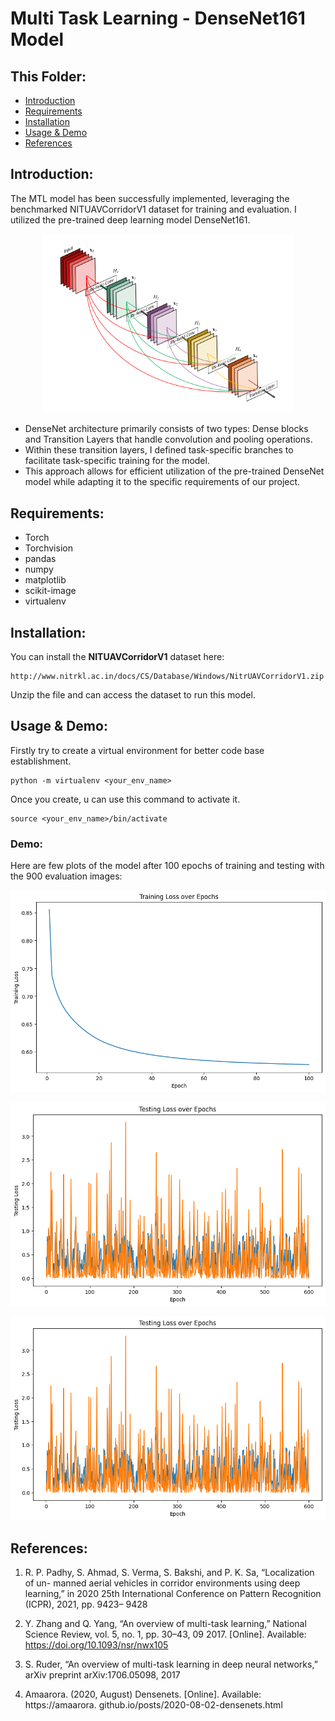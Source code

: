 # Multi Task Learning - DenseNet161 Model

## This Folder:

- [Introduction](#introduction)
- [Requirements](#requirements)
- [Installation](#installation)
- [Usage & Demo](#usage--demo)
- [References](#references)

## Introduction:

The MTL model has been successfully implemented, leveraging the benchmarked NITUAVCorridorV1 dataset for training and evaluation. I utilized the pre-trained deep learning model DenseNet161. 

<p align="center">
<img src="../Assets/densenet.png" style="width:400px"></img>
</p>

- DenseNet architecture primarily consists of two types: Dense blocks and Transition Layers that handle convolution and pooling operations.
- Within these transition layers, I defined task-specific branches to facilitate task-specific training for the model. 
- This approach allows for efficient utilization of the pre-trained DenseNet model while adapting it to the specific requirements of our project.

## Requirements:

- Torch
- Torchvision
- pandas
- numpy
- matplotlib
- scikit-image
- virtualenv

## Installation:

You can install the <b>NITUAVCorridorV1</b> dataset here: 
```
http://www.nitrkl.ac.in/docs/CS/Database/Windows/NitrUAVCorridorV1.zip
```

Unzip the file and can access the dataset to run this model.

## Usage & Demo:

Firstly try to create a virtual environment for better code base establishment.

```
python -m virtualenv <your_env_name>
```

Once you create, u can use this command to activate it.

```
source <your_env_name>/bin/activate
```

### Demo:

Here are few plots of the model after 100 epochs of training and testing with the 900 evaluation images:

<img src="../Assets/loss.png"></img>

<img src="../Assets/translation.png"></img>

<img src="../Assets/rotational.png"></img>

## References:

1) R. P. Padhy, S. Ahmad, S. Verma, S. Bakshi, and P. K. Sa, “Localization of un-
manned aerial vehicles in corridor environments using deep learning,” in 2020
25th International Conference on Pattern Recognition (ICPR), 2021, pp. 9423–
9428

2) Y. Zhang and Q. Yang, “An overview of multi-task learning,” National
Science Review, vol. 5, no. 1, pp. 30–43, 09 2017. [Online]. Available:
https://doi.org/10.1093/nsr/nwx105

3) S. Ruder, “An overview of multi-task learning in deep neural networks,” arXiv
preprint arXiv:1706.05098, 2017

4) Amaarora. (2020, August) Densenets. [Online]. Available: https://amaarora.
github.io/posts/2020-08-02-densenets.html